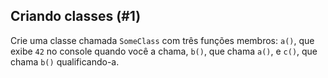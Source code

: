 ## Criando classes (#1)

Crie uma classe chamada `SomeClass` com três funções membros: `a()`, que exibe `42` no console quando você a chama, `b()`, que chama `a()`, e `c()`, que chama `b()` qualificando-a.